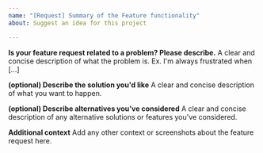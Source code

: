 ```yaml
---
name: "[Request] Summary of the Feature functionality"
about: Suggest an idea for this project

---
```


**Is your feature request related to a problem? Please describe.**
A clear and concise description of what the problem is. Ex. I'm always frustrated when [...]

**(optional) Describe the solution you'd like**
A clear and concise description of what you want to happen.

**(optional) Describe alternatives you've considered**
A clear and concise description of any alternative solutions or features you've considered.

**Additional context**
Add any other context or screenshots about the feature request here.
